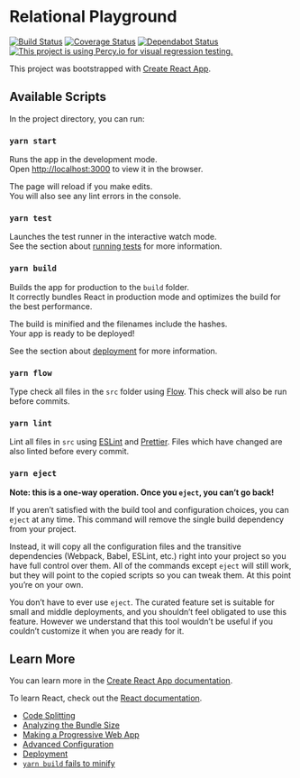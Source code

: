 # Relational Playground

[![Build Status](https://travis-ci.com/michaelmior/relational-playground.svg?branch=master)](https://travis-ci.com/michaelmior/relational-playground)
[![Coverage Status](https://coveralls.io/repos/github/michaelmior/relational-playground/badge.svg?branch=master)](https://coveralls.io/github/michaelmior/relational-playground?branch=master)
[![Dependabot Status](https://api.dependabot.com/badges/status?host=github&repo=michaelmior/relational-playground)](https://dependabot.com)
[![This project is using Percy.io for visual regression testing.](https://percy.io/static/images/percy-badge.svg)](https://percy.io/Rochester-Institute-of-Technology/relational-playground)

This project was bootstrapped with [Create React App](https://github.com/facebook/create-react-app).

## Available Scripts

In the project directory, you can run:

### `yarn start`

Runs the app in the development mode.<br />
Open [http://localhost:3000](http://localhost:3000) to view it in the browser.

The page will reload if you make edits.<br />
You will also see any lint errors in the console.

### `yarn test`

Launches the test runner in the interactive watch mode.<br />
See the section about [running tests](https://facebook.github.io/create-react-app/docs/running-tests) for more information.

### `yarn build`

Builds the app for production to the `build` folder.<br />
It correctly bundles React in production mode and optimizes the build for the best performance.

The build is minified and the filenames include the hashes.<br />
Your app is ready to be deployed!

See the section about [deployment](https://facebook.github.io/create-react-app/docs/deployment) for more information.

### `yarn flow`

Type check all files in the `src` folder using [Flow](https://flow.org/).
This check will also be run before commits.

### `yarn lint`

Lint all files in `src` using [ESLint](https://eslint.org/) and [Prettier](https://prettier.io/).
Files which have changed are also linted before every commit.

### `yarn eject`

**Note: this is a one-way operation. Once you `eject`, you can’t go back!**

If you aren’t satisfied with the build tool and configuration choices, you can `eject` at any time. This command will remove the single build dependency from your project.

Instead, it will copy all the configuration files and the transitive dependencies (Webpack, Babel, ESLint, etc.) right into your project so you have full control over them. All of the commands except `eject` will still work, but they will point to the copied scripts so you can tweak them. At this point you’re on your own.

You don’t have to ever use `eject`. The curated feature set is suitable for small and middle deployments, and you shouldn’t feel obligated to use this feature. However we understand that this tool wouldn’t be useful if you couldn’t customize it when you are ready for it.

## Learn More

You can learn more in the [Create React App documentation](https://facebook.github.io/create-react-app/docs/getting-started).

To learn React, check out the [React documentation](https://reactjs.org/).

* [Code Splitting](https://facebook.github.io/create-react-app/docs/code-splitting)
* [Analyzing the Bundle Size](https://facebook.github.io/create-react-app/docs/analyzing-the-bundle-size)
* [Making a Progressive Web App](https://facebook.github.io/create-react-app/docs/making-a-progressive-web-app)
* [Advanced Configuration](https://facebook.github.io/create-react-app/docs/advanced-configuration)
* [Deployment](https://facebook.github.io/create-react-app/docs/deployment)
* [`yarn build` fails to minify](https://facebook.github.io/create-react-app/docs/troubleshooting#npm-run-build-fails-to-minify)
